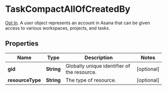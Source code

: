 

# TaskCompactAllOfCreatedBy

[Opt In](https://developers.asana.com/reference/rest-api-reference). A *user* object represents an account in Asana that can be given access to various workspaces, projects, and tasks.

## Properties

| Name | Type | Description | Notes |
|------------ | ------------- | ------------- | -------------|
|**gid** | **String** | Globally unique identifier of the resource. |  [optional] |
|**resourceType** | **String** | The type of resource. |  [optional] |



